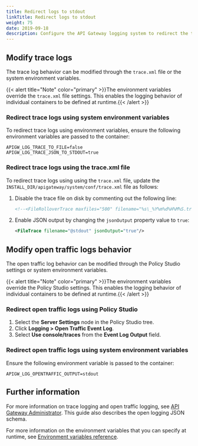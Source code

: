 ```yaml
---
title: Redirect logs to stdout
linkTitle: Redirect logs to stdout
weight: 75
date: 2019-09-18
description: Configure the API Gateway logging system to redirect the trace and traffic logs to `stdout` instead of to separate files, allowing the logs to be read directly from each container by an external logging service (for example, Elastic Stack or Splunk).
---
```


## Modify trace logs

The trace log behavior can be modified through the `trace.xml` file or the system environment variables.

{{< alert title="Note" color="primary" >}}The environment variables override the `trace.xml` file settings. This enables the logging behavior of individual containers to be defined at runtime.{{< /alert >}}

### Redirect trace logs using system environment variables

To redirect trace logs using environment variables, ensure the following environment variables are passed to the container:

```none
APIGW_LOG_TRACE_TO_FILE=false
APIGW_LOG_TRACE_JSON_TO_STDOUT=true
```

### Redirect trace logs using the trace.xml file

To redirect trace logs using using the `trace.xml` file, update the `INSTALL_DIR/apigateway/system/conf/trace.xml` file as follows:

1. Disable the trace file on disk by commenting out the following line:

   ```xml
   <!--<FileRolloverTrace maxfiles="500" filename="%s\_%Y%m%d%H%M%S.trc"/>-->
   ```

2. Enable JSON output by changing the `jsonOutput` property value to `true`:

   ```xml
   <FileTrace filename="@stdout" jsonOutput="true"/>
   ```

## Modify open traffic logs behavior

The open traffic log behavior can be modified through the Policy Studio settings or system environment variables.

{{< alert title="Note" color="primary" >}}The environment variables override the Policy Studio settings. This enables the logging behavior of individual containers to be defined at runtime.{{< /alert >}}

### Redirect open traffic logs using Policy Studio

1. Select the **Server Settings** node in the Policy Studio tree.
2. Click **Logging > Open Traffic Event Log**.
3. Select **Use console/traces** from the **Event Log Output** field.

### Redirect open traffic logs using system environment variables

Ensure the following environment variable is passed to the container:

```none
APIGW_LOG_OPENTRAFFIC_OUTPUT=stdout
```

## Further information

For more information on trace logging and open traffic logging, see [API Gateway Administrator](/docs/apim_administration/apigtw_admin/). This guide also describes the open logging JSON schema.

For more information on the environment variables that you can specify at runtime, see [Environment variables reference](/docs/apim_installation/apigw_containers/deployment_flows/custom_image_deployment/container_runtime#environment-variables-reference).
